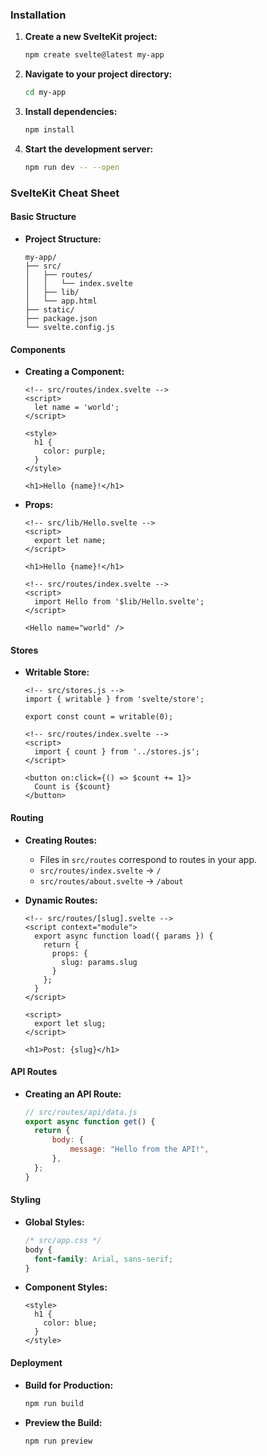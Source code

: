 ### Installation

1. **Create a new SvelteKit project:**
   ```bash
   npm create svelte@latest my-app
   ```
2. **Navigate to your project directory:**
   ```bash
   cd my-app
   ```
3. **Install dependencies:**
   ```bash
   npm install
   ```
4. **Start the development server:**
   ```bash
   npm run dev -- --open
   ```

### SvelteKit Cheat Sheet

#### Basic Structure

- **Project Structure:**
  ```
  my-app/
  ├── src/
  │   ├── routes/
  │   │   └── index.svelte
  │   ├── lib/
  │   └── app.html
  ├── static/
  ├── package.json
  └── svelte.config.js
  ```

#### Components

- **Creating a Component:**

  ```svelte
  <!-- src/routes/index.svelte -->
  <script>
    let name = 'world';
  </script>

  <style>
    h1 {
      color: purple;
    }
  </style>

  <h1>Hello {name}!</h1>
  ```

- **Props:**

  ```svelte
  <!-- src/lib/Hello.svelte -->
  <script>
    export let name;
  </script>

  <h1>Hello {name}!</h1>
  ```

  ```svelte
  <!-- src/routes/index.svelte -->
  <script>
    import Hello from '$lib/Hello.svelte';
  </script>

  <Hello name="world" />
  ```

#### Stores

- **Writable Store:**

  ```svelte
  <!-- src/stores.js -->
  import { writable } from 'svelte/store';

  export const count = writable(0);
  ```

  ```svelte
  <!-- src/routes/index.svelte -->
  <script>
    import { count } from '../stores.js';
  </script>

  <button on:click={() => $count += 1}>
    Count is {$count}
  </button>
  ```

#### Routing

- **Creating Routes:**

  - Files in `src/routes` correspond to routes in your app.
  - `src/routes/index.svelte` -> `/`
  - `src/routes/about.svelte` -> `/about`

- **Dynamic Routes:**

  ```svelte
  <!-- src/routes/[slug].svelte -->
  <script context="module">
    export async function load({ params }) {
      return {
        props: {
          slug: params.slug
        }
      };
    }
  </script>

  <script>
    export let slug;
  </script>

  <h1>Post: {slug}</h1>
  ```

#### API Routes

- **Creating an API Route:**
  ```javascript
  // src/routes/api/data.js
  export async function get() {
  	return {
  		body: {
  			message: "Hello from the API!",
  		},
  	};
  }
  ```

#### Styling

- **Global Styles:**

  ```css
  /* src/app.css */
  body {
  	font-family: Arial, sans-serif;
  }
  ```

- **Component Styles:**
  ```svelte
  <style>
    h1 {
      color: blue;
    }
  </style>
  ```

#### Deployment

- **Build for Production:**

  ```bash
  npm run build
  ```

- **Preview the Build:**
  ```bash
  npm run preview
  ```

